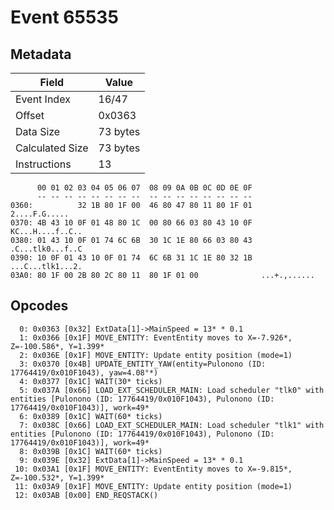 # Event 65535

## Metadata

| Field           | Value    |
|-----------------|----------|
| Event Index     | 16/47    |
| Offset          | 0x0363   |
| Data Size       | 73 bytes |
| Calculated Size | 73 bytes |
| Instructions    | 13       |

```
      00 01 02 03 04 05 06 07  08 09 0A 0B 0C 0D 0E 0F
      -- -- -- -- -- -- -- --  -- -- -- -- -- -- -- --
0360:          32 1B 80 1F 00  46 80 47 80 11 80 1F 01     2....F.G.....
0370: 4B 43 10 0F 01 48 80 1C  00 80 66 03 80 43 10 0F  KC...H....f..C..
0380: 01 43 10 0F 01 74 6C 6B  30 1C 1E 80 66 03 80 43  .C...tlk0...f..C
0390: 10 0F 01 43 10 0F 01 74  6C 6B 31 1C 1E 80 32 1B  ...C...tlk1...2.
03A0: 80 1F 00 2B 80 2C 80 11  80 1F 01 00              ...+.,......    
```

## Opcodes

```
  0: 0x0363 [0x32] ExtData[1]->MainSpeed = 13* * 0.1
  1: 0x0366 [0x1F] MOVE_ENTITY: EventEntity moves to X=-7.926*, Z=-100.586*, Y=1.399*
  2: 0x036E [0x1F] MOVE_ENTITY: Update entity position (mode=1)
  3: 0x0370 [0x4B] UPDATE_ENTITY_YAW(entity=Pulonono (ID: 17764419/0x010F1043), yaw=4.08°*)
  4: 0x0377 [0x1C] WAIT(30* ticks)
  5: 0x037A [0x66] LOAD_EXT_SCHEDULER_MAIN: Load scheduler "tlk0" with entities [Pulonono (ID: 17764419/0x010F1043), Pulonono (ID: 17764419/0x010F1043)], work=49*
  6: 0x0389 [0x1C] WAIT(60* ticks)
  7: 0x038C [0x66] LOAD_EXT_SCHEDULER_MAIN: Load scheduler "tlk1" with entities [Pulonono (ID: 17764419/0x010F1043), Pulonono (ID: 17764419/0x010F1043)], work=49*
  8: 0x039B [0x1C] WAIT(60* ticks)
  9: 0x039E [0x32] ExtData[1]->MainSpeed = 13* * 0.1
 10: 0x03A1 [0x1F] MOVE_ENTITY: EventEntity moves to X=-9.815*, Z=-100.532*, Y=1.399*
 11: 0x03A9 [0x1F] MOVE_ENTITY: Update entity position (mode=1)
 12: 0x03AB [0x00] END_REQSTACK()
```
